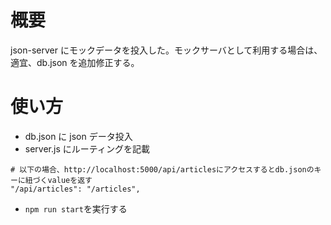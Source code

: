 # 概要

json-server にモックデータを投入した。モックサーバとして利用する場合は、適宜、db.json を追加修正する。

# 使い方

- db.json に json データ投入
- server.js にルーティングを記載

```
# 以下の場合、http://localhost:5000/api/articlesにアクセスするとdb.jsonのキーに紐づくvalueを返す
"/api/articles": "/articles",
```

- `npm run start`を実行する
